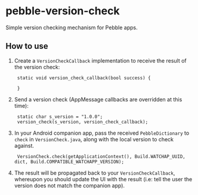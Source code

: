 # pebble-version-check

Simple version checking mechanism for Pebble apps.

## How to use

1. Create a `VersionCheckCallback` implementation to receive the result of the
   version check:

        static void version_check_callback(bool success) {
          
        }

2. Send a version check (AppMessage callbacks are overridden at this time):

        static char s_version = "1.0.0";
        version_check(s_version, version_check_callback);

3. In your Android companion app, pass the received `PebbleDictionary` to
   `check` in `VersionCheck.java`, along with the local version to check against.

        VersionCheck.check(getApplicationContext(), Build.WATCHAP_UUID, dict, Build.COMPATIBLE_WATCHAPP_VERSION);

4. The result will be propagated back to your `VersionCheckCallback`, whereupon
   you should update the UI with the result (i.e: tell the user the version does
   not match the companion app).